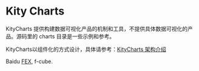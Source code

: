 Kity Charts
===========

KityCharts 提供构建数据可视化产品的机制和工具，不提供具体数据可视化的产品。源码里的 charts 目录是一些示例和参考。

KityCharts以组件化的方式设计，具体请参考：[KityCharts 架构介绍](doc/架构介绍.md)

Baidu [FEX](http://fex.baidu.com), f-cube.